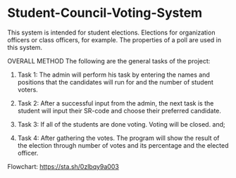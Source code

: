 # Student-Council-Voting-System
This system is intended for student elections. Elections for organization officers or class officers, for example. The properties of a poll are used in this system.

OVERALL METHOD
The following are the general tasks of the project:

1. Task 1: The admin will perform his task by entering the names and positions that the candidates will run for and the number of student voters.

2. Task 2: After a successful input from the admin, the next task is the student will input their SR-code and choose their preferred candidate.

3. Task 3: If all of the students are done voting. Voting will be closed. and;

4. Task 4: After gathering the votes. The program will show the result of the election through number of votes and its percentage and the elected officer.

Flowchart: https://sta.sh/0zlbqy9a003
